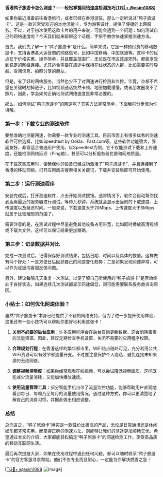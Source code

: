 **香港鸭子旅游卡怎么测速？——轻松掌握网络速度检测技巧[[TG💪+ @esim1088](https://t.me/s/esim1088)]**

如果你最近准备前往香港旅行，或者已经在香港游玩，那么一定听说过“鸭子旅游卡”。这是一款非常受欢迎的本地流量卡，专为游客设计，提供了便捷的上网服务。不过，对于初次使用这款卡片的用户来说，可能会遇到一个问题：如何测试自己的网络速度呢？今天我们就来聊聊这个话题，手把手教你快速掌握测速方法。

首先，我们先了解一下“鸭子旅游卡”是什么。简单来说，它是一种预付费的移动数据卡，支持香港各大运营商的网络信号，比如中国移动、中国联通等。这种卡的优点在于价格实惠、操作简单，并且覆盖范围广，无论是在市区还是郊外，都能享受到稳定的网络连接。尤其适合需要在旅途中保持在线状态的人群，比如需要实时导航、查阅信息、拍照分享的朋友。

但是，有了好的网络服务，当然也少不了对网速进行检测和监控。毕竟，谁都不希望在关键时刻掉链子，比如视频通话突然卡顿、地图加载缓慢，或者朋友圈发不了照片。因此，学会如何正确地测试网络速度是非常必要的。

那么，如何测试“鸭子旅游卡”的网速呢？其实方法非常简单，下面我将分步骤为你讲解。

### 第一步：下载专业的测速软件

要想准确地测量网速，你需要一款专业的测速工具。目前市面上有很多优秀的测速软件可供选择，比如Speedtest by Ookla、Fast.com等。这些软件功能强大，界面友好，非常适合普通用户使用。以Speedtest为例，它不仅能测试下载和上传速度，还能检测网络延迟（Ping值），甚至可以分析服务器位置和网络质量。

在下载这些应用时，请确保你的设备已经成功激活了“鸭子旅游卡”，并且连接到了香港的移动网络。打开应用商店搜索相关关键词，下载并安装后即可开始使用。

### 第二步：运行测速程序

安装完成后，打开测速软件，点击开始测试按钮。通常情况下，软件会自动帮你找到距离最近的服务器进行测试。等待几秒钟，系统就会显示出当前的下载速度、上传速度以及延迟时间。一般来说，下载速度大于20Mbps、上传速度大于5Mbps就属于比较理想的范围了。

需要注意的是，在测试过程中尽量避免其他设备占用带宽，比如同时播放高清视频或下载大文件。这样可以保证结果更加精确。

### 第三步：记录数据并对比

完成一次测试后，记得保存好测试结果，包括日期、时间以及具体的数值。这样做有两个好处：一是方便日后回顾自己的网速变化趋势；二是如果发现网速异常，可以作为证据向客服反馈问题。

另外，建议每隔几天重复一次测试，以便了解自己所使用的“鸭子旅游卡”是否始终处于良好状态。如果连续几次测试都显示网速偏低，则可能需要联系服务商咨询原因。

### 小贴士：如何优化网速体验？

虽然“鸭子旅游卡”本身已经提供了不错的网络支持，但为了进一步提升使用体验，这里还有一些小技巧可以帮助你更好地利用这张卡：

1. **关闭不必要的后台应用**：许多应用程序会在后台自动更新数据，这会消耗宝贵的流量资源。因此，建议定期检查手机设置，关闭不需要的应用程序权限。
   
2. **合理规划行程**：在香港这样的繁华都市里，WiFi热点随处可见，充分利用公共WiFi资源可以有效节省流量开支。不过要注意保护个人隐私，避免连接未知来源的无线网络。

3. **调整视频清晰度**：如果你经常观看在线视频，可以尝试降低视频画质，这样既能减少流量消耗，又能加快播放速度。

4. **使用流量管理工具**：部分智能手机自带了流量监控功能，能够帮助用户直观地看到每日、每周乃至每月的流量使用情况。通过这种方式，你可以更清楚地了解自己的消费习惯，并据此做出相应调整。

### 总结

总而言之，“鸭子旅游卡”确实是一款性价比极高的产品，无论是日常通讯还是休闲娱乐都非常实用。而掌握正确的测速方法，则能够让我们的旅途更加顺畅无忧。希望通过本文的介绍，大家都能轻松搞定“鸭子旅游卡”的网速检测工作，享受高品质的移动互联网生活。

最后再次提醒大家，如果在使用过程中遇到任何问题，都可以随时联系“鸭子旅游卡”的官方客服寻求帮助。他们不仅专业而且耐心，一定能为你解决燃眉之急！

[[TG💪+ @esim1088](https://t.me/s/esim1088) ![Image](https://i.postimg.cc/4NQfJmqS/Snipaste-2025-05-13-00-14-12.png)]